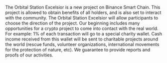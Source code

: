 <!---
OrbitalStationExcelsior/OrbitalStationExcelsior is a ✨ special ✨ repository because its `README.md` (this file) appears on your GitHub profile.
You can click the Preview link to take a look at your changes.
--->
The Orbital Station Excelsior is a new project on Binance Smart Chain.
This project is allowed to obtain benefits of all holders, and is also set to interact with the community. 
The Orbital Station Excelsior will allow participants to choose the direction of the project.
Our beginning includes many opportunities for a crypto project to come into contact with the real world.
For example: 1% of each transaction will go to a special charity wallet. 
Cash income received from this wallet will be sent to charitable projects around the world (rescue funds, volunteer organizations, 
international movements for the protection of nature, etc). We guarantee to provide reports and proofs of our activities.

